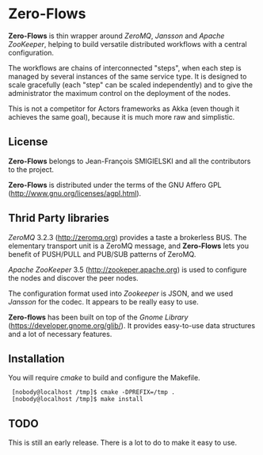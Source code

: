 Zero-Flows
==========

**Zero-Flows** is thin wrapper around *ZeroMQ*, *Jansson* and *Apache ZooKeeper*, helping to build versatile distributed workflows with a central configuration.

The workflows are chains of interconnected "steps", when each step is managed by several instances of the same service type.
It is designed to scale gracefully (each "step" can be scaled independently) and to give the administrator the maximum control on the deployment of the nodes.

This is not a competitor for Actors frameworks as Akka (even though it achieves the same goal), because it is much more raw and simplistic.


License
-------

**Zero-Flows** belongs to Jean-François SMIGIELSKI and all the contributors
to the project.

**Zero-Flows** is distributed under the terms of the GNU Affero GPL
(http://www.gnu.org/licenses/agpl.html).


Thrid Party libraries
---------------------

*ZeroMQ* 3.2.3 (http://zeromq.org) provides a taste a brokerless BUS.
The elementary transport unit is a ZeroMQ message, and **Zero-Flows**
lets you benefit of PUSH/PULL and PUB/SUB patterns of ZeroMQ.

*Apache ZooKeeper* 3.5 (http://zookeper.apache.org) is used to configure the
nodes and discover the peer nodes.

The configuration format used into *Zookeeper* is JSON, and we used *Jansson*
for the codec. It appears to be really easy to use.

**Zero-flows** has been built on top of the *Gnome Library*
(https://developer.gnome.org/glib/).  It provides easy-to-use data structures
and a lot of necessary features.


Installation
------------

You will require *cmake* to build and configure the Makefile.

     [nobody@localhost /tmp]$ cmake -DPREFIX=/tmp .
     [nobody@localhost /tmp]$ make install


TODO
----

This is still an early release.
There is a lot to do to make it easy to use.

